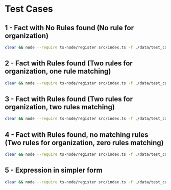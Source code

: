 # Test Cases

## 1 - Fact with No Rules found (No rule for organization)

```sh
clear && node --require ts-node/register src/index.ts -f ./data/test_case_1_facts.json -r ./data/test_case_1_rules.json
```

## 2 - Fact with Rules found (Two rules for organization, one rule matching)

```sh
clear && node --require ts-node/register src/index.ts -f ./data/test_case_2_facts.json -r ./data/test_case_2_rules.json
```

## 3 - Fact with Rules found (Two rules for organization, two rules matching)

```sh
clear && node --require ts-node/register src/index.ts -f ./data/test_case_3_facts.json -r ./data/test_case_3_rules.json
```

## 4 - Fact with Rules found, no matching rules (Two rules for organization, zero rules matching)

```sh
clear && node --require ts-node/register src/index.ts -f ./data/test_case_4_facts.json -r ./data/test_case_4_rules.json
```

## 5 - Expression in simpler form

```sh
clear && node --require ts-node/register src/index.ts -f ./data/test_case_1_facts.json -e ./data/expression_rules.json
```

